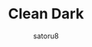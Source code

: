 ---
title: Clean Dark
author: satoru8
description_markdown: >-
  Simple & clean dark theme. Basic enhancements. User settings for variety.
github: https://github.com/satoru8/
download: https://github.com/satoru8/CleanDark/blob/master/CleanDark.theme.css
demo: https://cdn.rawgit.com/satoru8/CleanDark/master/CleanDark.theme.css
support: http://discord.gg/fjvwb95
style: dark
tags:
images:
  - name: Clean Dark Preview
    image: https://my.mixtape.moe/yduivq.png
layout: product
ghcommentid: 11
---